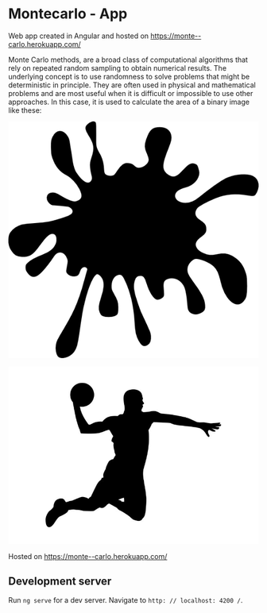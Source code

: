 # Montecarlo - App

Web app created in Angular and hosted on https://monte--carlo.herokuapp.com/

Monte Carlo methods, are a broad class of computational algorithms that rely on repeated random sampling to obtain numerical results. The underlying concept is to use randomness to solve problems that might be deterministic in principle. They are often used in physical and mathematical problems and are most useful when it is difficult or impossible to use other approaches.
In this case, it is used to calculate the area of a binary image like these:

![image1](splashTest1.png)

![image2](splashTest3.jpg)

Hosted on https://monte--carlo.herokuapp.com/

## Development server

Run `ng serve` for a dev server. Navigate to `http: // localhost: 4200 /`. 
